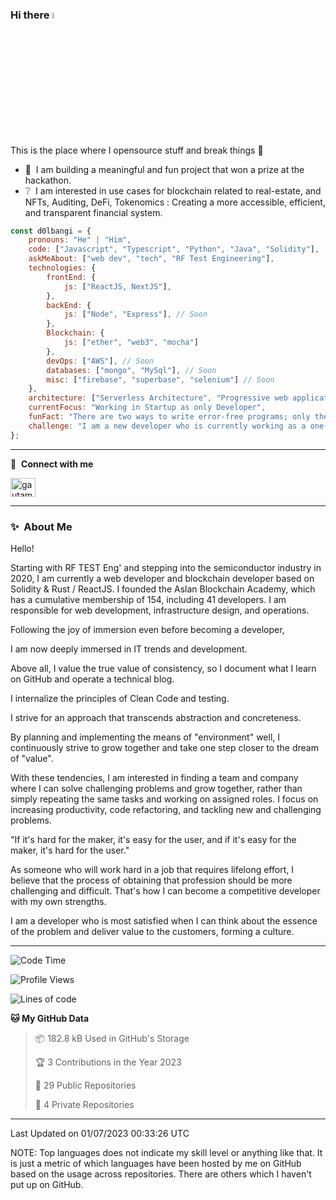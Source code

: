 ### Hi there <a href="https://www.gautamkrishnar.com/"><img src="https://media.giphy.com/media/hvRJCLFzcasrR4ia7z/giphy.gif" width="5%"></a>
This is the place where I opensource stuff and break things :rofl:

- 🔭 &nbsp;I am building a meaningful and fun project that won a prize at the hackathon.
- ❔ &nbsp;I am interested in use cases for blockchain related to real-estate, and NFTs, Auditing, DeFi, Tokenomics : Creating a more accessible, efficient, and transparent financial system.



```javascript
const d0lbangi = {
    pronouns: "He" | "Him",
    code: ["Javascript", "Typescript", "Python", "Java", "Solidity"],
    askMeAbout: ["web dev", "tech", "RF Test Engineering"],
    technologies: {  
        frontEnd: {
            js: ["ReactJS, NextJS"],
        },
        backEnd: {
            js: ["Node", "Express"], // Soon
        },
        Blockchain: {
            js: ["ether", "web3", "mocha"]
        },
        devOps: ["AWS"], // Soon
        databases: ["mongo", "MySql"], // Soon
        misc: ["firebase", "superbase", "selenium"] // Soon
    },
    architecture: ["Serverless Architecture", "Progressive web applications", "Single page applications"], // Ongoing
    currentFocus: "Working in Startup as only Developer",
    funFact: "There are two ways to write error-free programs; only the third one works",
    challenge: "I am a new developer who is currently working as a one-person developer at a startup using full-stack and blockchain technology."
};


```



---

🔗 &nbsp;**Connect with me**
<p align="left">
<a href="https://linkedin.com/in/jeongho-park-560860160" target="blank"><img align="center" src="https://raw.githubusercontent.com/rahuldkjain/github-profile-readme-generator/master/src/images/icons/Social/linked-in-alt.svg" alt="gautamkrishnar" height="30" width="40" /></a>


---

### ✨&nbsp; About Me

Hello!

Starting with RF TEST Eng' and stepping into the semiconductor industry in 2020, I am currently a web developer and blockchain developer based on Solidity & Rust / ReactJS. I founded the Aslan Blockchain Academy, which has a cumulative membership of 154, including 41 developers. I am responsible for web development, infrastructure design, and operations.

Following the joy of immersion even before becoming a developer,

I am now deeply immersed in IT trends and development.

Above all, I value the true value of consistency, so I document what I learn on GitHub and operate a technical blog.

I internalize the principles of Clean Code and testing.

I strive for an approach that transcends abstraction and concreteness.

By planning and implementing the means of "environment" well, I continuously strive to grow together and take one step closer to the dream of "value".

With these tendencies, I am interested in finding a team and company where I can solve challenging problems and grow together, rather than simply repeating the same tasks and working on assigned roles. I focus on increasing productivity, code refactoring, and tackling new and challenging problems.

"If it's hard for the maker, it's easy for the user, and if it's easy for the maker, it's hard for the user."

As someone who will work hard in a job that requires lifelong effort, I believe that the process of obtaining that profession should be more challenging and difficult. That's how I can become a competitive developer with my own strengths.

I am a developer who is most satisfied when I can think about the essence of the problem and deliver value to the customers, forming a culture.


---


<!--START_SECTION:waka-->
![Code Time](http://img.shields.io/badge/Code%20Time-2%2C178%20hrs%2041%20mins-blue)

![Profile Views](http://img.shields.io/badge/Profile%20Views-1461-blue)

![Lines of code](https://img.shields.io/badge/From%20Hello%20World%20I%27ve%20Written-4.8%20million%20lines%20of%20code-blue)

**🐱 My GitHub Data** 

> 📦 182.8 kB Used in GitHub's Storage 
 > 
> 🏆 3 Contributions in the Year 2023
 > 
> 📜 29 Public Repositories 
 > 
> 🔑 4 Private Repositories 
 > 


---


 Last Updated on 01/07/2023 00:33:26 UTC
<!--END_SECTION:waka-->

NOTE: Top languages does not indicate my skill level or anything like that. It is just a metric of which languages have been hosted by me on GitHub based on the usage across repositories. There are others which I haven't put up on GitHub.
